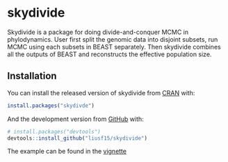 
<!-- README.md is generated from README.Rmd. Please edit that file -->

# skydivide

<!-- badges: start -->
<!-- badges: end -->

Skydivide is a package for doing divide-and-conquer MCMC in
phylodynamics. User first split the genomic data into disjoint subsets,
run MCMC using each subsets in BEAST separately. Then skydivide combines
all the outputs of BEAST and reconstructs the effective population size.

## Installation

You can install the released version of skydivide from
[CRAN](https://CRAN.R-project.org) with:

``` r
install.packages("skydivde")
```

And the development version from [GitHub](https://github.com/) with:

``` r
# install.packages("devtools")
devtools::install_github("liusf15/skydivide")
```

The example can be found in the [vignette](vignettes/vignette.Rmd)

<!-- ## Example -->
<!-- This is a basic example which shows you how to solve a common problem: -->
<!-- ```{r example} -->
<!-- library(skydivide) -->
<!-- ## basic example code -->
<!-- ``` -->
<!-- What is special about using `README.Rmd` instead of just `README.md`? You can include R chunks like so: -->
<!-- ```{r cars} -->
<!-- summary(cars) -->
<!-- ``` -->
<!-- You'll still need to render `README.Rmd` regularly, to keep `README.md` up-to-date. `devtools::build_readme()` is handy for this. You could also use GitHub Actions to re-render `README.Rmd` every time you push. An example workflow can be found here: <https://github.com/r-lib/actions/tree/master/examples>. -->
<!-- You can also embed plots, for example: -->
<!-- ```{r pressure, echo = FALSE} -->
<!-- plot(pressure) -->
<!-- ``` -->
<!-- In that case, don't forget to commit and push the resulting figure files, so they display on GitHub and CRAN. -->
